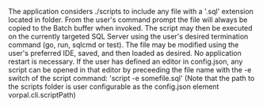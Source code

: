 The application considers ./scripts to include any file with a  '.sql' extension located
in folder. From the user's command prompt the file will always be copied to the
Batch buffer when invoked. The script may then be executed on the currently targeted
SQL Server using the user's desired termination command (go, run, sqlcmd or test).
The file may be modified using the user's preferred IDE, saved, and then loaded
as desired. No application restart is necessary. If the user has defined an editor
in config.json, any script can be opened in that editor by preceeding the file name
with the -e switch of the script command: 'script -e somefile.sql' (Note that the
path to the scripts folder is user configurable as the config.json element
vorpal.cli.scriptPath)
